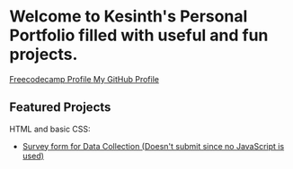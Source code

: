 <html>
  <head>
    <meta charset="UTF-8">
    <meta name="author" content="Kesinth Arul Leslie">
    <meta name="viewport" content="width=device-width,initial scale=1.0">
    <title>Personal Portfolio</title>
  </head>
  <body>
    <h1>Welcome to Kesinth's Personal Portfolio filled with useful and fun projects.</h1>
    <nav>
    <a href="https://www.freecodecamp.org/kesdude" target=_blank> Freecodecamp Profile </a>
    <a href="https://github.com/Kesduden" target=_blank> My GitHub Profile</a>
    <!--<a href="#projects"> Projects </a>-->
    </nav>
    <h2 id="projects">Featured Projects</h2>
    <section class="project" id="html-and-css">HTML and basic CSS:
    <ul>
    <li><a href="https://codepen.io/John3-16/pen/ZEyvYPb" target=_blank> Survey form for Data Collection (Doesn't submit since no JavaScript is used) </a></li>
    <!--<li><a href=https://codepen.io/John3-16/pen/RwgMbVQ target=_blank>Brief Technical Documentation (not mobile friendly) </a> </li>
    </ul>
    </section>
    <section class="project" id="js">JavaScript:</section>
  </body>
</html>
